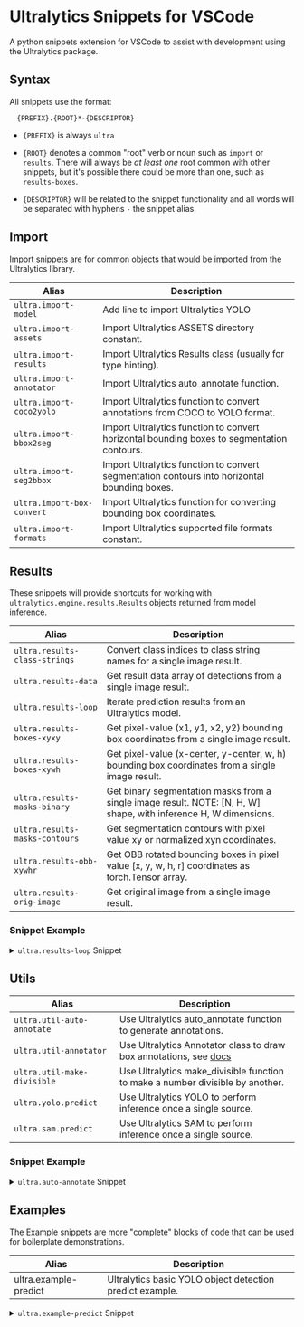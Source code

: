 # Ultralytics Snippets for VSCode

A python snippets extension for VSCode to assist with development using the Ultralytics package. 

## Syntax

All snippets use the format:

<p style="text-indent:13px;">
<code>{PREFIX}.{ROOT}*-{DESCRIPTOR}</code>
</p>

- `{PREFIX}` is always `ultra`

- `{ROOT}` denotes a common "root" verb or noun such as `import` or `results`. There will always be _at least one_ root common with other snippets, but it's possible there could be more than one, such as `results-boxes`.

- `{DESCRIPTOR}` will be related to the snippet functionality and all words will be separated with hyphens `-` the snippet alias.

## Import

Import snippets are for common objects that would be imported from the Ultralytics library. 

| Alias                          | Description                                                                                  |
| ------------------------------ | -------------------------------------------------------------------------------------------- |
| `ultra.import-model`           | Add line to import Ultralytics YOLO                                                          |
| `ultra.import-assets`          | Import Ultralytics ASSETS directory constant.                                                |
| `ultra.import-results`         | Import Ultralytics Results class (usually for type hinting).                                 |
| `ultra.import-annotator`       | Import Ultralytics auto_annotate function.                                                   |
| `ultra.import-coco2yolo`       | Import Ultralytics function to convert annotations from COCO to YOLO format.                 |
| `ultra.import-bbox2seg`        | Import Ultralytics function to convert horizontal bounding boxes to segmentation contours.   |
| `ultra.import-seg2bbox`        | Import Ultralytics function to convert segmentation contours into horizontal bounding boxes. |
| `ultra.import-box-convert`     | Import Ultralytics function for converting bounding box coordinates.                         |
| `ultra.import-formats`         | Import Ultralytics supported file formats constant.                                          |

## Results

These snippets will provide shortcuts for working with `ultralytics.engine.results.Results` objects returned from model inference.

| Alias                          | Description                                                                                                      |
| ------------------------------ | ---------------------------------------------------------------------------------------------------------------- |
| `ultra.results-class-strings`  | Convert class indices to class string names for a single image result.                                           |
| `ultra.results-data`           | Get result data array of detections from a single image result.                                                  |
| `ultra.results-loop`           | Iterate prediction results from an Ultralytics model.                                                            |
| `ultra.results-boxes-xyxy`     | Get pixel-value (x1, y1, x2, y2) bounding box coordinates from a single image result.                            |
| `ultra.results-boxes-xywh`     | Get pixel-value (x-center, y-center, w, h) bounding box coordinates from a single image result.                  |
| `ultra.results-masks-binary`   | Get binary segmentation masks from a single image result. NOTE: [N, H, W] shape, with inference H, W dimensions. |
| `ultra.results-masks-contours` | Get segmentation contours with pixel value xy or normalized xyn coordinates.                                     |
| `ultra.results-obb-xywhr`      | Get OBB rotated bounding boxes in pixel value [x, y, w, h, r] coordinates as torch.Tensor array.                 |
| `ultra.results-orig-image`     | Get original image from a single image result.                                                                   |

### Snippet Example

<details><summary><code>ultra.results-loop</code> Snippet</summary>
<p>

```py
for result in results:
    result.boxes.data  # torch.Tensor array
```

</p></details>

## Utils

| Alias                        | Description                                                                    |
| ---------------------------- | ------------------------------------------------------------------------------ |
| `ultra.util-auto-annotate`   | Use Ultralytics auto_annotate function to generate annotations.                |
| `ultra.util-annotator`       | Use Ultralytics Annotator class to draw box annotations, see [docs][ann]       |
| `ultra.util-make-divisible`  | Use Ultralytics make_divisible function to make a number divisible by another. |
| `ultra.yolo.predict`         | Use Ultralytics YOLO to perform inference once a single source.                |
| `ultra.sam.predict`          | Use Ultralytics SAM to perform inference once a single source.                 |


### Snippet Example

<details><summary><code>ultra.auto-annotate</code> Snippet</summary>
<p>

```py
from ultralytics.data.annotator import auto_annotate

auto_annotate(data="", det_model="yolov8n.pt", sam_model="sam_b.pt", device="cuda", output_dir="")
```

**NOTE**: Each function argument will be a "field" that can be tabbed into and changed. The `det_model`, `sam_model`, and `device` arguments will have options for default models, but can be cleared to input custom strings instead.

</p></details>


## Examples

The Example snippets are more "complete" blocks of code that can be used for boilerplate demonstrations.


| Alias                        | Description                                                                                                      |
| ---------------------------- | ---------------------------------------------------------------------------------------------------------------- |
| ultra.example-predict        | Ultralytics basic YOLO object detection predict example.                                                         |

<details><summary><code>ultra.example-predict</code> Snippet</summary>
<p>

```py
from ultralytics import YOLO, ASSETS

model = YOLO("yolov8n.pt", task="detect")
results = model(source=ASSETS / "bus.jpg")

for result in results:
    print(result.boxes.data)
    # result.show()  # uncomment to view each result image
```

**NOTE**: Here, the only configurable option is the model scale, `n`, `s`, `m`, `l`, or `x`.

</p></details>



[ann]: https://docs.ultralytics.com/usage/simple-utilities/#drawing-annotations